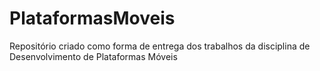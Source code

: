 # PlataformasMoveis
Repositório criado como forma de entrega dos trabalhos da disciplina de Desenvolvimento de Plataformas Móveis
